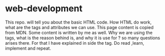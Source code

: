 # web-development
This repo. will tell you about the basic HTML code. How HTML do work, what are the tags and attributes we can use. This page content is copied from MDN. Some content is written by me as well. 
Why we are using the tags, what is the reason behind is, and why it is use for ? so many questions arises there. For that I have explained in side the tag. 
Do read ,learn, implement and repeat. 
